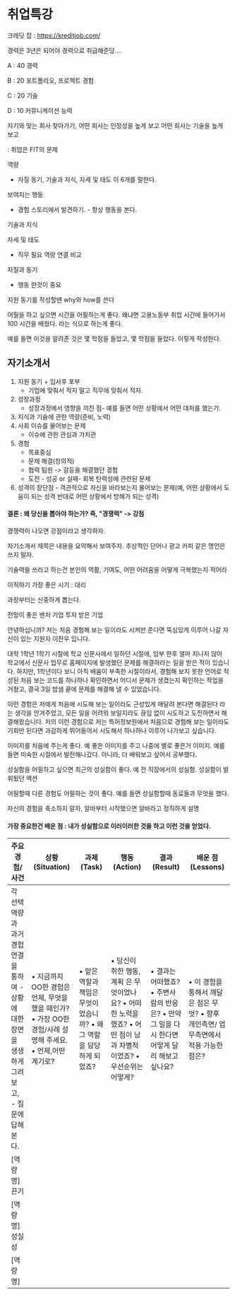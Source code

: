 # 취업특강

크레딧 잡 : https://kreditjob.com/



경력은 3년은 되어야 경력으로 취급해준당....



A : 40 경력

B : 20 포트폴리오, 프로젝트 경험

C : 20 기술

D : 10 커뮤니케이션 능력



자기와 맞는 회사 찾아가기, 어떤 회사는 인정성을 높게 보고 어떤 회사는 기술을 높게 보고

: 취업은 FIT의 문제





역량

- 자질 동기, 기술과 지식, 자세 및 태도 이 6개를 말한다.



보여지는 행동

- 경험 스토리에서 발견하기. - 항상 행동을 본다.

기술과 지식

자세 및 태도

- 직무 필요 역량 연결 비교

자질과 동기

- 행동 한것이 중요



지원 동기를 작성할땐 why와 how를 쓴다



어필을 하고 싶으면 시간을 어필하는게 좋다. 왜냐면 고용노동부 취업 시간에 들어가서 100 시간을 배웠다. 라는 식으로 하는게 좋다.

예를 들면 이것을 알려준 것은 몇 학점을 들었고, 몇 학점을 들었다. 이렇게 작성한다.





## 자기소개서

1. 지원 동기 + 입사후 포부
   - 기업에 맞춰서 적지 말고 직무에 맞춰서 적자.
2. 성장과정 
   - 성장과정에서 영향을 끼친 점- 예를 들면 어떤 상황에서 어떤 대처를 했는가.
3. 지식과 기술에 관한 역량(준비, 노력)
4. 사회 이슈를 물어보는 문제
   - 이슈에 관한 관심과 가치관
5. 경험
   - 목표중심
   - 문제 해결(창의적)
   - 협력 팀원 -> 갈등을 해결했던 경험
   - 도전 - 성공 or 실패- 회복 탄력성에 관련된 문제
6. 성격의 장단점 - 객관적으로 자신을 바라보는지 물어보는 문제(예, 어떤 상황에서 도움이 되는 성격 반대로 어떤 상황에서 방해가 되는 성격)



#### 결론 :  왜 당신을 뽑아야 하는가? 즉, "경쟁력" -> 강점

경쟁력이 나오면 강점이라고 생각하자.



자기소개서 제목은 내용을 요약해서 보여주자. 추상적인 단어나 광고 카피 같은 명언은 쓰지 말자.



기술력을 쓰라고 하는건 본인의 역활, 기여도, 어떤 어려움을 어떻게 극복했는지 적어라

이직하기 가장 좋은 시기 : 대리

과장부터는 신중하게 뽑는다.



전망이 좋은 벤처 기업 투자 받은 기업





안녕하십니까? 저는 처음 경험해 보는 일이라도 시켜만 준다면 뚝심있게 이루어 나갈 자신이 있는  지원자 이찬우 입니다.

대학 1학년 1학기 시절에 학교 신문사에서 일하던 시절에, 입부 한후 얼마 지나지 않아 학교에서 신문사 업무로 홈페이지에 발생했던 문제를 해결하라는 일을 받은 적이 있습니다. 하지만, 1학년이다 보니 아직 배움이 부족한 시절이라서, 경험해 보지 못한 언어로 작성된 처음 보는 코드를 하나하나 확인하면서 어디서 문제가 생겼는지 확인하는 작업을 거쳤고, 결국 3일 밤샘 끝에 문제를 해결해 낼 수 있었습니다.

이런 경험은 저에게 처음에 시도해 보는 일이라도 근성있게 매달려 본다면 해결된다 라는 생각을 안겨주었고, 모든 일을 어려워 보일지라도 끊임 없이 시도하고 도전하면서 해결해왔습니다. 저의 이런 경험으로 저는 특허정보원에서 처음으로 경험해 보는 일이라도 기회만 된다면 과감하게 뛰어들어서 시도해서 하나하나 이루어 나가보고 싶습니다.



이미지를 처음에 주는게 좋다. 예 좋은 이미지를 주고 나중에 별로 좋은거 이미지. 예를 들면 미숙한 시절에서 발전해나갔다. 아니라, 더 배워보고 싶어서 공부했다. 



성실함을 어필하고 싶으면 최근의 성실함이 좋다. 예 전 직장에서의 성실함. 성실함이 발휘됬던 액션

어필할때 다른 경험도 어필하는 것이 좋다. 예를 들면 성실함할때 동료들과 무엇을 했다.

자신의 경험을 축소하지 말자, 알바부터 시작했으면 알바라고 정직하게 설명



#### 가장 중요한건 배운 점 : 내가 성실함으로 이러이러한 것을 하고 이런 것을 얻었다.



| 주요  경험/사건                                              | 상황(Situation)                                              | 과제(Task)                                                   | 행동(Action)                                                 | 결과(Result)                                                 | 배운  점(Lessons)                                            |
| ------------------------------------------------------------ | ------------------------------------------------------------ | ------------------------------------------------------------ | ------------------------------------------------------------ | ------------------------------------------------------------ | ------------------------------------------------------------ |
| 각  선택 역량과 과거   경험  연결을 통하여      - 상황에  대한 장면을    생생하게  그려보고,     - 질문에  답해 본다. | • 지금까지 OO한     경험은  언제, 무엇을   했을  때인가?   • 가장 OO한  경험/사례   설명해  주세요.  • 언제,어떤  계기로? | • 맡은 역할과 책임은     무엇이었습니까?  • 왜 그 역할을 담당   하게 되었죠? | • 당신이 취한 행동,계획     은 무엇이었나요?  • 어떠한 노력을 했죠?  • 어떤 점이 남과      차별적이었죠?  • 우선순위는 어떻게? | • 결과는 어떠했죠?  • 주변사람의 반응은?  • 만약 그 일을 다시   한다면  어떻게 달리    해보고  싶나요? | • 이  경험을 통해서   깨달은  점은 무엇?  • 향후  개인측면/   업무측면에서  적용    가능한  점은? |
| [역량명]끈기                                                 |                                                              |                                                              |                                                              |                                                              |                                                              |
| [역량명]성실성                                               |                                                              |                                                              |                                                              |                                                              |                                                              |
| [역량명]                                                     |                                                              |                                                              |                                                              |                                                              |                                                              |